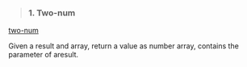 > ### 1. Two-num

[two-num](./two-num.md)

Given a result and array, return a value as number array, contains the parameter of aresult.